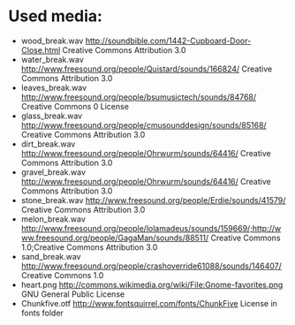 # Used media:

- wood_break.wav http://soundbible.com/1442-Cupboard-Door-Close.html Creative Commons Attribution 3.0
- water_break.wav http://www.freesound.org/people/Quistard/sounds/166824/ Creative Commons Attribution 3.0
- leaves_break.wav http://www.freesound.org/people/bsumusictech/sounds/84768/ Creative Commons 0 License
- glass_break.wav http://www.freesound.org/people/cmusounddesign/sounds/85168/ Creative Commons Attribution 3.0
- dirt_break.wav http://www.freesound.org/people/Ohrwurm/sounds/64416/ Creative Commons Attribution 3.0
- gravel_break.wav http://www.freesound.org/people/Ohrwurm/sounds/64416/ Creative Commons Attribution 3.0
- stone_break.wav http://www.freesound.org/people/Erdie/sounds/41579/ Creative Commons Attribution 3.0
- melon_break.wav http://www.freesound.org/people/lolamadeus/sounds/159669/;http://www.freesound.org/people/GagaMan/sounds/88511/ Creative Commons 1.0;Creative Commons Attribution 3.0
- sand_break.wav http://www.freesound.org/people/crashoverride61088/sounds/146407/ Creative Commons 1.0
- heart.png http://commons.wikimedia.org/wiki/File:Gnome-favorites.png GNU General Public License
- Chunkfive.otf http://www.fontsquirrel.com/fonts/ChunkFive License in fonts folder
